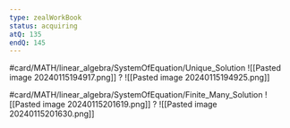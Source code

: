 ```yaml
---
type: zealWorkBook
status: acquiring
atQ: 135
endQ: 145
---
```

#card/MATH/linear_algebra/SystemOfEquation/Unique_Solution
![[Pasted image 20240115194917.png]]
?
![[Pasted image 20240115194925.png]] 

#card/MATH/linear_algebra/SystemOfEquation/Finite_Many_Solution
![[Pasted image 20240115201619.png]]
?
![[Pasted image 20240115201630.png]] 

